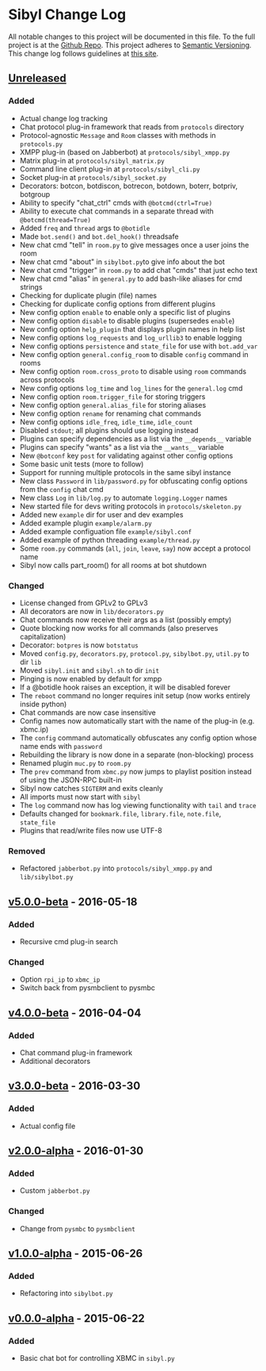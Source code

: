 # Sibyl Change Log
All notable changes to this project will be documented in this file.
To the full project is at the [Github Repo](https://github.com/TheSchwa/Sibyl).
This project adheres to [Semantic Versioning](http://semver.org).
This change log follows guidelines at [this site](http://keepachangelog.com/).

## [Unreleased]
### Added
- Actual change log tracking
- Chat protocol plug-in framework that reads from `protocols` directory
- Protocol-agnostic `Message` and `Room` classes with methods in `protocols.py`
- XMPP plug-in (based on Jabberbot) at `protocols/sibyl_xmpp.py`
- Matrix plug-in at `protocols/sibyl_matrix.py`
- Command line client plug-in at `protocols/sibyl_cli.py`
- Socket plug-in at `protocols/sibyl_socket.py`
- Decorators: botcon, botdiscon, botrecon, botdown, boterr, botpriv, botgroup
- Ability to specify "chat_ctrl" cmds with `@botcmd(ctrl=True)`
- Ability to execute chat commands in a separate thread with `@botcmd(thread=True)`
- Added `freq` and `thread` args to `@botidle`
- Made `bot.send()` and `bot.del_hook()` threadsafe
- New chat cmd "tell" in `room.py` to give messages once a user joins the room
- New chat cmd "about" in `sibylbot.py`to give info about the bot
- New chat cmd "trigger" in `room.py` to add chat "cmds" that just echo text
- New chat cmd "alias" in `general.py` to add bash-like aliases for cmd strings
- Checking for duplicate plugin (file) names
- Checking for duplicate config options from different plugins
- New config option `enable` to enable only a specific list of plugins
- New config option `disable` to disable plugins (supersedes `enable`)
- New config option `help_plugin` that displays plugin names in help list
- New config options `log_requests` and `log_urllib3` to enable logging
- New config options `persistence` and `state_file` for use with `bot.add_var`
- New config option `general.config_room` to disable `config` command in rooms
- New config option `room.cross_proto` to disable using `room` commands across protocols
- New config options `log_time` and `log_lines` for the `general.log` cmd
- New config option `room.trigger_file` for storing triggers
- New config option `general.alias_file` for storing aliases
- New config option `rename` for renaming chat commands
- New config options `idle_freq`, `idle_time`, `idle_count`
- Disabled `stdout`; all plugins should use logging instead
- Plugins can specify dependencies as a list via the `__depends__` variable
- Plugins can specify "wants" as a list via the `__wants__` variable
- New `@botconf` key `post` for validating against other config options
- Some basic unit tests (more to follow)
- Support for running multiple protocols in the same sibyl instance
- New class `Password` in `lib/password.py` for obfuscating config options from the `config` chat cmd
- New class `Log` in `lib/log.py` to automate `logging.Logger` names
- New started file for devs writing protocols in `protocols/skeleton.py`
- Added new `example` dir for user and dev examples
- Added example plugin `example/alarm.py`
- Added example configuation file `example/sibyl.conf`
- Added example of python threading `example/thread.py`
- Some `room.py` commands (`all`, `join`, `leave`, `say`) now accept a protocol name
- Sibyl now calls part_room() for all rooms at bot shutdown

### Changed
- License changed from GPLv2 to GPLv3
- All decorators are now in `lib/decorators.py`
- Chat commands now receive their args as a list (possibly empty)
- Quote blocking now works for all commands (also preserves capitalization)
- Decorator: `botpres` is now `botstatus`
- Moved `config.py`, `decorators.py`, `protocol.py`, `sibylbot.py`, `util.py` to dir `lib`
- Moved `sibyl.init` and `sibyl.sh` to dir `init`
- Pinging is now enabled by default for xmpp
- If a @botidle hook raises an exception, it will be disabled forever
- The `reboot` command no longer requires init setup (now works entirely inside python)
- Chat commands are now case insensitive
- Config names now automatically start with the name of the plug-in (e.g. xbmc.ip)
- The `config` command automatically obfuscates any config option whose name ends with `password`
- Rebuilding the library is now done in a separate (non-blocking) process
- Renamed plugin `muc.py` to `room.py`
- The `prev` command from `xbmc.py` now jumps to playlist position instead of using the JSON-RPC built-in
- Sibyl now catches `SIGTERM` and exits cleanly
- All imports must now start with `sibyl`
- The `log` command now has log viewing functionality with `tail` and `trace`
- Defaults changed for `bookmark.file`, `library.file`, `note.file`, `state_file`
- Plugins that read/write files now use UTF-8

### Removed
- Refactored `jabberbot.py` into `protocols/sibyl_xmpp.py` and `lib/sibylbot.py`

## [v5.0.0-beta] - 2016-05-18
### Added
- Recursive cmd plug-in search

### Changed
- Option `rpi_ip` to `xbmc_ip`
- Switch back from pysmbclient to pysmbc

## [v4.0.0-beta] - 2016-04-04
### Added
- Chat command plug-in framework
- Additional decorators

## [v3.0.0-beta] - 2016-03-30
### Added
- Actual config file

## [v2.0.0-alpha] - 2016-01-30
### Added
- Custom `jabberbot.py`

### Changed
- Change from `pysmbc` to `pysmbclient`

## [v1.0.0-alpha] - 2015-06-26
### Added
- Refactoring into `sibylbot.py`

## [v0.0.0-alpha] - 2015-06-22
### Added
- Basic chat bot for controlling XBMC in `sibyl.py`

[Unreleased]: https://github.com/TheSchwa/sibyl/tree/dev
[v5.0.0-beta]: https://github.com/TheSchwa/sibyl/compare/v4.0.0-beta...v5.0.0-beta
[v4.0.0-beta]: https://github.com/TheSchwa/sibyl/compare/v3.0.0-beta...v4.0.0-beta
[v3.0.0-beta]: https://github.com/TheSchwa/sibyl/compare/v2.0.0-alpha...v3.0.0-beta
[v2.0.0-alpha]: https://github.com/TheSchwa/sibyl/compare/v1.0.0-alpha...v2.0.0-alpha
[v1.0.0-alpha]: https://github.com/TheSchwa/sibyl/compare/v0.0.0-alpha...v1.0.0-alpha
[v0.0.0-alpha]: https://github.com/TheSchwa/sibyl/commit/3470c49
